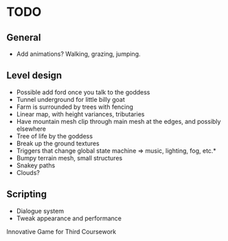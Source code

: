 TODO
====

## General

* Add animations? Walking, grazing, jumping.

## Level design

* Possible add ford once you talk to the goddess
* Tunnel underground for little billy goat
* Farm is surrounded by trees with fencing
* Linear map, with height variances, tributaries
* Have mountain mesh clip through main mesh at the edges, and possibly elsewhere
* Tree of life by the goddess
* Break up the ground textures
* Triggers that change global state machine => music, lighting, fog, etc.*
* Bumpy terrain mesh, small structures
* Snakey paths
* Clouds?

## Scripting

* Dialogue system
* Tweak appearance and performance

Innovative Game for Third Coursework
